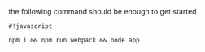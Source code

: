 the following command should be enough to get started


```
#!javascript

npm i && npm run webpack && node app
```